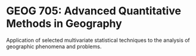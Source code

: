 # GEOG 705: Advanced Quantitative Methods in Geography

Application of selected multivariate statistical techniques to the analysis of geographic phenomena and problems.